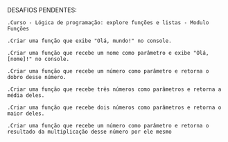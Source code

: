 DESAFIOS PENDENTES: 

    .Curso - Lógica de programação: explore funções e listas - Modulo Funções

    .Criar uma função que exibe "Olá, mundo!" no console.

    .Criar uma função que recebe um nome como parâmetro e exibe "Olá, [nome]!" no console.

    .Criar uma função que recebe um número como parâmetro e retorna o dobro desse número.

    .Criar uma função que recebe três números como parâmetros e retorna a média deles.

    .Criar uma função que recebe dois números como parâmetros e retorna o maior deles.

    .Criar uma função que recebe um número como parâmetro e retorna o resultado da multiplicação desse número por ele mesmo
